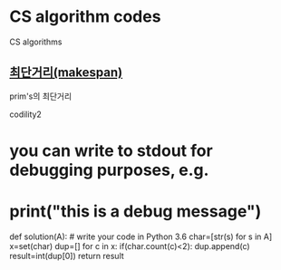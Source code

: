 # CS algorithm codes
CS algorithms


## [최단거리(makespan)](https://github.com/kim-taehee/Advanced--code-in-Python/blob/master/CS/makespan.ipynb)  
prim's의 최단거리 




codility2
# you can write to stdout for debugging purposes, e.g.
# print("this is a debug message")

def solution(A):
    # write your code in Python 3.6
    char=[str(s) for s in A]
    x=set(char)
    dup=[]
    for c in x:
        if(char.count(c)<2):
            dup.append(c)
    result=int(dup[0])
    return result
